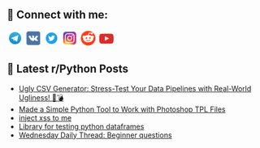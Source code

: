 ## 🔎 Connect with me:
[<img src="https://github.com/bullbesh/bullbesh/blob/main/images/Telegram.png" width="32" height="32" />](https://t.me/bullbesh)
[<img src="https://github.com/bullbesh/bullbesh/blob/main/images/VK.png" width="32" height="32" />](https://vk.com/bullbesh)
[<img src="https://github.com/bullbesh/bullbesh/blob/main/images/Twitter.png" width="32" height="32" />](https://twitter.com/bullbesh1)
[<img src="https://github.com/bullbesh/bullbesh/blob/main/images/Instagram.png" width="32" height="32" />](https://www.instagram.com/bullbesh)
[<img src="https://github.com/bullbesh/bullbesh/blob/main/images/Reddit.png" width="32" height="32" />](https://www.reddit.com/user/bullbesh)
[<img src="https://github.com/bullbesh/bullbesh/blob/main/images/YouTube.png" width="32" height="32" />](https://www.youtube.com/channel/UCtfjRs6uzgq5mfm8S06WTcg)

## 📕 Latest r/Python Posts
<!-- BLOG-POST-LIST:START -->
- [Ugly CSV Generator: Stress-Test Your Data Pipelines with Real-World Ugliness! 🐍💣](https://www.reddit.com/r/Python/comments/1exkxm8/ugly_csv_generator_stresstest_your_data_pipelines/)
- [Made a Simple Python Tool to Work with Photoshop TPL Files](https://www.reddit.com/r/Python/comments/1exhj37/made_a_simple_python_tool_to_work_with_photoshop/)
- [inject xss to me](https://www.reddit.com/r/Python/comments/1exg513/inject_xss_to_me/)
- [Library for testing python dataframes](https://www.reddit.com/r/Python/comments/1exfseq/library_for_testing_python_dataframes/)
- [Wednesday Daily Thread: Beginner questions](https://www.reddit.com/r/Python/comments/1exb4w8/wednesday_daily_thread_beginner_questions/)
<!-- BLOG-POST-LIST:END -->
